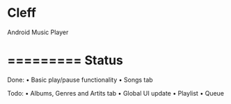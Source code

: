 Cleff
=====

Android Music Player

=========
Status  
=========
  Done:
    • Basic play/pause functionality
    • Songs tab
  
  Todo:
    • Albums, Genres and Artits tab
    • Global UI update
    • Playlist
    • Queue

